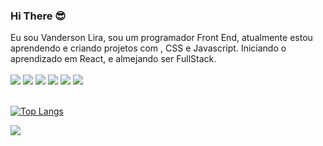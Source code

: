 ### Hi There 😎

Eu sou Vanderson Lira, sou um programador Front End, atualmente estou aprendendo e criando projetos com , CSS e Javascript. 
Iniciando o aprendizado em React, e almejando ser FullStack.
<br>
<br>
<img src="https://img.shields.io/badge/HTML5-E34F26?style=for-the-badge&logo=html5&logoColor=white"/>
<img src="https://img.shields.io/badge/CSS3-1572B6?style=for-the-badge&logo=css3&logoColor=white"/>
<img src="https://img.shields.io/badge/JavaScript-F7DF1E?style=for-the-badge&logo=javascript&logoColor=black"/>
<a href="https://www.instagram.com/_vandersonlira/"><img src="https://img.shields.io/badge/Instagram-E4405F?style=for-the-badge&logo=instagram&logoColor=white"/><a/>
<a href="https://www.linkedin.com/in/vandersonlira/"><img src="https://img.shields.io/badge/LinkedIn-0077B5?style=for-the-badge&logo=linkedin&logoColor=white"/><a/>
<a href="https://api.whatsapp.com/send?phone=5583993695460&text=Ol%C3%A1,%20o%20que%20desejas?"><img src="https://img.shields.io/badge/WhatsApp-25D366?style=for-the-badge&logo=whatsapp&logoColor=white"/><a/>
<br>
<br>

[![Top Langs](https://github-readme-stats.vercel.app/api/top-langs/?username=Vandersonlira)](https://github.com/anuraghazra/github-readme-stats)


![](https://komarev.com/ghpvc/?username=Vandersonlira)
